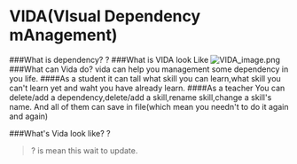 VIDA(VIsual Dependency mAnagement)
=========
###What is dependency?
?
###What is VIDA look Like
![VIDA_image.png](https://ooo.0o0.ooo/2016/01/18/569da65e904d8.png)
###What can Vida do?
vida can help you management some dependency in you life.
####As a student
it can tall what skill you can learn,what skill you can't learn yet and waht you have already learn.
####As a teacher
You can delete/add a dependency,delete/add a skill,rename skill,change a skill's name.
And all of them can save in file(which mean you needn't to do it again and again)

###What's Vida look like?
?



> ? is mean this wait to update.
